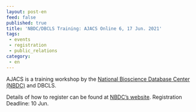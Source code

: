 ```yaml
---
layout: post-en
feed: false
published: true
title: 'NBDC/DBCLS Training: AJACS Online 6, 17 Jun. 2021'
tags:
 - events
 - registration
 - public_relations
category:
 - en
---
```

AJACS is a training workshop by the [National Bioscience Database Center (NBDC)](https://biosciencedbc.jp/en/) and DBCLS.
<br />

Details of how to register can be found at [NBDC’s website](https://biosciencedbc.jp/event/ajacs/ajacs87.html). Registration Deadline: 10 Jun.
